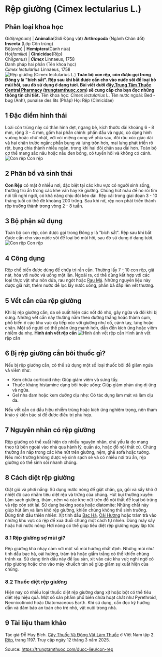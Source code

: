# Rệp giường (Cimex lectularius L.)

Phân loại khoa học   
---  
Giới(_regnum_) |  **Animalia**(Giới Động vật) **Arthropoda** (Ngành Chân đốt) **Insecta** (Lớp Côn trùng)  
Bộ(_ordo_) |  **Hemiptera**(Cánh nửa)  
Họ(_familia_) |  **Cimicidae**(Rệp)  
Chi(_genus_) |  _**Cimex**_ Linnaeus, 1758  
Danh pháp hai phần (Tên khoa học)   
_Cimex lectularius_ Linnaeus, 1758  
![Rệp giường \(Cimex lectularius L.\)](https://trungtamthuoc.com/images/others/con-rep-1-4287.jpg)
**Toàn bộ con rệp, còn được gọi trong Đông y là "bích sắt". Rệp sau khi bắt được cần cho vào nước sôi để loại bỏ mùi hôi, sau đó sử dụng ở dạng tươi. Bài viết dưới đây,[Trung Tâm Thuốc Central Pharmacy](https://trungtamthuoc.com/ "Trung Tâm Thuốc Central Pharmacy") ([trungtamthuoc.com](https://trungtamthuoc.com/ "trungtamthuoc.com")) sẽ cung cấp cho bạn đọc những thông tin chi tiết.**
Tên khoa học: _Cimex lectularius_ L.
Tên nước ngoài: Bed - bug (Anh), punaise des lits (Pháp) 
Họ: Rệp (Cimicidae)
##  1 Đặc điểm hình thái
Loài côn trùng này có thân hình dẹt, ngang bè, kích thước dài khoảng 6 - 8 mm, rộng 3 - 4 mm, gồm hai phần chính: phần đầu và ngực, có dạng hình vuông hoặc chữ nhật, với vòi miệng cong về phía sau, đôi râu xúc giác dài và hai chân trước ngắn; phần bụng và lưng tròn hơn, mai lưng phát triển rõ rệt, bụng chia thành nhiều ngăn, trong khi hai đôi chân sau dài hơn. Toàn bộ cơ thể mang sắc nâu hoặc nâu đen bóng, có tuyến hôi và không có cánh.
![Con rệp](https://trungtamthuoc.com/images/item/con-rep-3.jpg) Con rệp
##  2 Phân bố và sinh thái
**Con Rệp** có mặt ở nhiều nơi, đặc biệt tại các khu vực có người sinh sống, thường trú ẩn trong các khe ván hay kẽ giường. Chúng hút máu để no rồi tìm nơi tối nghỉ ngơi, có khả năng chịu đói kéo dài. Rệp cái trong giai đoạn 3 - 10 tháng tuổi có thể đẻ khoảng 200 trứng. Sau khi nở, rệp non phát triển thành rệp trưởng thành trong vòng 2 - 8 tuần.
##  3 Bộ phận sử dụng
Toàn bộ con rệp, còn được gọi trong Đông y là "bích sắt". Rệp sau khi bắt được cần cho vào nước sôi để loại bỏ mùi hôi, sau đó sử dụng ở dạng tươi.
![Con rệp](https://trungtamthuoc.com/images/item/con-rep-2.jpg) Con rệp
##  4 Công dụng
Rệp chế biến được dùng để chữa trị rắn cắn. Thường lấy 7 - 10 con rệp, giã nát, hòa với nước và uống một lần. Ngoài ra, có thể dùng kết hợp với các loại thực vật như nõn dứa, rau ngót hoặc [Rau Má](https://trungtamthuoc.com/duoc-lieu/rau-ma-13 "Rau Má"). Những nguyên liệu này được giã nát, thêm nước để lọc lấy nước uống, phần bã đắp lên vết thương.
##  5 Vết cắn của rệp giường
Khi bị rệp giường cắn, da sẽ xuất hiện các nốt đỏ nhỏ, gây ngứa và đôi khi bị sưng. Những vết cắn này thường nằm theo đường thẳng hoặc thành cụm, phổ biến ở các khu vực da tiếp xúc với giường như cổ, cánh tay, lưng hoặc chân. Một số người có thể phản ứng mạnh hơn, dẫn đến kích ứng hoặc viêm nhiễm da nhẹ.
**Hình ảnh vết rệp cắn**
![Hình ảnh vết rệp cắn](https://trungtamthuoc.com/images/item/con-rep-4.jpg) Hình ảnh vết rệp cắn
##  6 Bị rệp giường cắn bôi thuốc gì?
Nếu bị rệp giường cắn, có thể sử dụng một số loại thuốc bôi để giảm ngứa và viêm như:
  * Kem chứa corticoid nhẹ: Giúp giảm viêm và sưng tấy.
  * Thuốc kháng histamine dạng bôi hoặc uống: Giúp giảm phản ứng dị ứng và ngứa.
  * Gel nha đam hoặc kem dưỡng dịu nhẹ: Có tác dụng làm mát và làm dịu da.


Nếu vết cắn có dấu hiệu nhiễm trùng hoặc kích ứng nghiêm trọng, nên tham khảo ý kiến bác sĩ để được điều trị phù hợp.
##  7 Nguyên nhân có rệp giường
Rệp giường có thể xuất hiện do nhiều nguyên nhân, chủ yếu là do mang theo từ bên ngoài vào nhà qua hành lý, quần áo, hoặc đồ nội thất cũ. Chúng thường ẩn nấp trong các khe nứt trên giường, nệm, ghế sofa hoặc tường. Nếu môi trường không được vệ sinh sạch sẽ và có nhiều nơi trú ẩn, rệp giường có thể sinh sôi nhanh chóng.
##  8 Cách diệt rệp giường
Giặt giũ và phơi nắng: Sử dụng nước nóng để giặt chăn, ga, gối và sấy khô ở nhiệt độ cao nhằm tiêu diệt rệp và trứng của chúng.
Hút bụi thường xuyên: Làm sạch giường, thảm, nệm và các khe nứt trên đồ nội thất để loại bỏ trứng và rệp còn sót lại.
Sử dụng baking soda hoặc diatomite: Những chất này giúp hút ẩm và làm khô rệp giường, khiến chúng không thể sinh trưởng.
Dùng tinh dầu thiên nhiên: Xịt tinh dầu [Bạc Hà](https://trungtamthuoc.com/duoc-lieu/bac-ha "Bạc Hà"), [Oải Hương](https://trungtamthuoc.com/duoc-lieu/oai-huong "Oải Hương") hoặc tràm trà vào những khu vực có rệp để xua đuổi chúng một cách tự nhiên.
Dùng máy sấy hoặc hơi nước nóng: Hơi nóng có thể giúp tiêu diệt rệp giường ngay lập tức.
### 8.1 Rệp giường sợ mùi gì?
Rệp giường khá nhạy cảm với một số mùi hương nhất định. Những mùi như tinh dầu bạc hà, oải hương, tràm trà hoặc giấm trắng có thể khiến chúng tránh xa. Sử dụng tinh dầu này để lau sàn, xịt vào các khu vực nghi ngờ có rệp giường hoặc cho vào máy khuếch tán sẽ giúp giảm sự xuất hiện của chúng.
### 8.2 Thuốc diệt rệp giường
Hiện nay có nhiều loại thuốc diệt rệp giường dạng xịt hoặc bột có thể tiêu diệt rệp hiệu quả. Một số sản phẩm phổ biến chứa hoạt chất như Pyrethroid, Neonicotinoid hoặc Diatomaceous Earth. Khi sử dụng, cần đọc kỹ hướng dẫn và đảm bảo an toàn cho trẻ nhỏ, vật nuôi trong nhà.
##  9 Tài liệu tham khảo
Tác giả Đỗ Huy Bích. [Cây Thuốc Và Động Vật Làm Thuốc](https://trungtamthuoc.com/bai-viet/doc-online-va-tai-mien-phi-pdf-sach-cay-thuoc-va-dong-vat-lam-thuoc-o-viet-nam "Cây Thuốc Và Động Vật Làm Thuốc") ở Việt Nam tập 2. [Rệp](https://trungtamthuoc.com/upload/pdf/cay-thuoc-va-dong-vat-lam-thuoc-tap-2-trungtamthuoc.com.pdf), trang 1197. Truy cập ngày 12 tháng 3 năm 2025.


Source: https://trungtamthuoc.com/duoc-lieu/con-rep